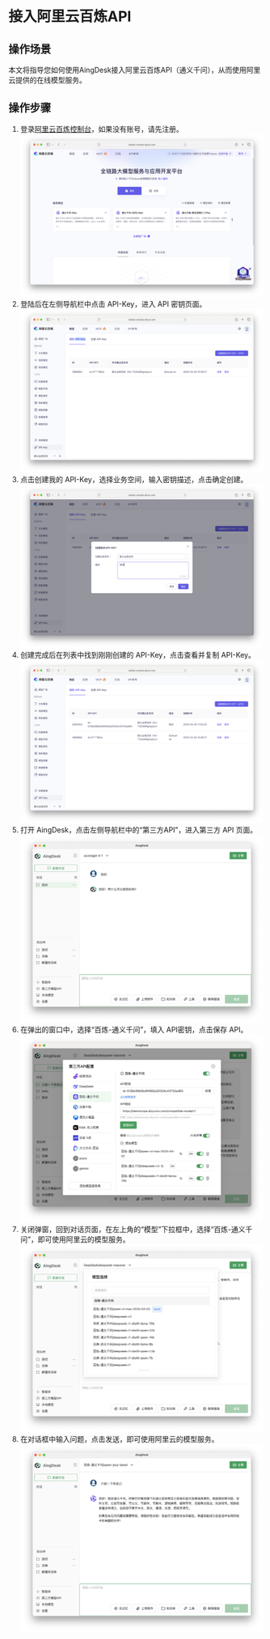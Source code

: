 # 接入阿里云百炼API
## 操作场景
本文将指导您如何使用AingDesk接入阿里云百炼API（通义千问），从而使用阿里云提供的在线模型服务。
## 操作步骤
1. 登录[阿里云百炼控制台](https://bailian.console.aliyun.com/?tab=model#/model-market)，如果没有账号，请先注册。
![aliyun_login](img/aliyun_login.png)
2. 登陆后在左侧导航栏中点击 API-Key，进入 API 密钥页面。
![aliyun_api_key](img/aliyun_api_key.png)
3. 点击创建我的 API-Key，选择业务空间，输入密钥描述，点击确定创建。
![aliyun_create_api_key](img/aliyun_create_api_key.png)
4. 创建完成后在列表中找到刚刚创建的 API-Key，点击查看并复制 API-Key。
![aliyun_show_api_key](img/aliyun_show_api_key.png)
5. 打开 AingDesk，点击左侧导航栏中的“第三方API”，进入第三方 API 页面。
![third_api](img/third_api.png)
6. 在弹出的窗口中，选择“百炼-通义千问”，填入 API密钥，点击保存 API。
![aliyun_save_api](img/aliyun_save_api.png)
7. 关闭弹窗，回到对话页面，在左上角的“模型”下拉框中，选择“百炼-通义千问”，即可使用阿里云的模型服务。
![aliyun_model](img/aliyun_model.png)
8. 在对话框中输入问题，点击发送，即可使用阿里云的模型服务。
![aliyun_chat](img/aliyun_chat.png)